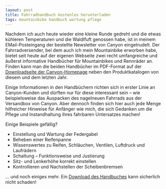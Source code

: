 ```yaml
---
layout: post
title: Fahrradhandbuch kostenlos herunterladen
tags: mountainbike handbuch wartung pflege
---
```


Nachdem ich auch heute wieder eine kleine Runde gedreht und die etwas kühleren Temperaturen und die Waldlfuft genossen habe, ist in meinem EMail-Posteingang der bestellte Newsletter von Canyon eingetrudelt. Der Fahrradversender, bei dem auch ich mein Mountainbike erworben habe, bietet seit heute auf der eigenen Webseite zwei recht umfangreiche und äußerst informative Handbücher für Mountainbikes und Rennräder an. Finden kann man die beiden Handbücher im PDF-Format auf der [Downloadseite der Canyon-Homepage](http://www.canyon.com/service/downloads.html) neben den Produktkatalogen von diesem und dem letzten Jahr.

Einige Informationen in den Handbüchern richten sich in erster Linie an Canyon-Kunden und dürften nur für diese interessant sein – wie beispielsweise das Auspacken des nagelneuen Fahrrads aus der Versandbox von Canyon. Aber dennoch finden sich hier auch jede Menge hilfreicher Hinweise für Anfänger wie mich, die sich Gedanken um die Pflege und Instandhaltung ihres fahrbaren Untersatzes machen!

Einige Beispiele gefällig?

* Einstellung und Wartung der Federgabel
* Beheben einer Reifenpanne
* Wissenswertes zu Reifen, Schläuchen, Ventilen, Luftdruck und Laufrädern
* Schaltung – Funktionsweise und Justierung
* Sitz- und Lenkerhöhe korrekt einstellen
* Kontrollieren und Nachstellen der Scheibenbremsen

… und noch einiges mehr. Ein [Download des Handbuches](http://www.canyon.com/service/downloads.html) kann sicherlich nicht schaden!
